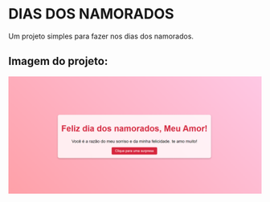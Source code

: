 # DIAS DOS NAMORADOS

Um projeto simples para fazer nos dias dos namorados. 

## Imagem do projeto: 
![alt text](img/image.png)